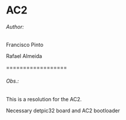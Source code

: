 # AC2

###### Author: 
</p>Francisco Pinto </p>
</p>Rafael Almeida  </p>


==================
###### Obs.: 
 </p>This is a resolution for the AC2.</p> 
 </p>Necessary detpic32 board and AC2 bootloader </p>
